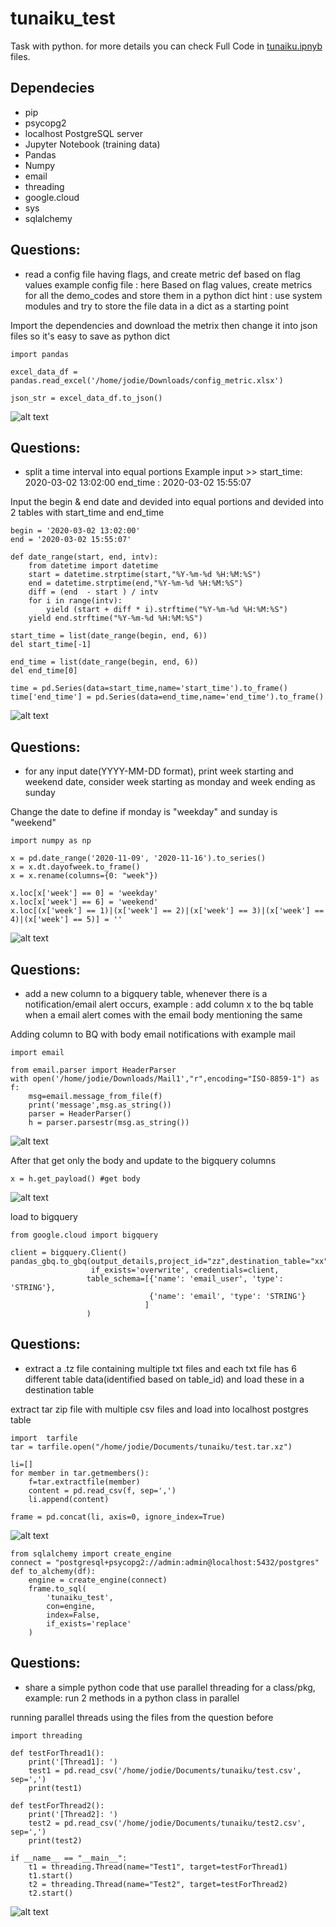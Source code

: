 # tunaiku_test

Task with python. for more details you can check Full Code in [tunaiku.ipnyb](https://github.com/jodiesamuel/tunaiku_test/blob/main/README.md) files.

## Dependecies

- pip
- psycopg2
- localhost PostgreSQL server
- Jupyter Notebook (training data)
- Pandas
- Numpy
- email
- threading
- google.cloud
- sys
- sqlalchemy

## Questions:

- read a config file having flags, and create metric def based on flag values
example config file : here
Based on flag values, create metrics for all the demo_codes and store them in a python dict
hint : use system modules and try to store the file data in a dict as a starting point

Import the dependencies and download the metrix then change it into json files so it's easy to save as python dict

```
import pandas

excel_data_df = pandas.read_excel('/home/jodie/Downloads/config_metric.xlsx')

json_str = excel_data_df.to_json()
```
![alt text](https://github.com/jodiesamuel/tunaiku_test/blob/main/pictures/Screenshot%20from%202020-11-17%2015-53-01.png)

## Questions:

- split a time interval into equal portions
Example input >> start_time:  2020-03-02 13:02:00 end_time : 2020-03-02 15:55:07

Input the begin & end date and devided into equal portions and devided into 2 tables with start_time and end_time
```
begin = '2020-03-02 13:02:00'
end = '2020-03-02 15:55:07'

def date_range(start, end, intv):
    from datetime import datetime
    start = datetime.strptime(start,"%Y-%m-%d %H:%M:%S")
    end = datetime.strptime(end,"%Y-%m-%d %H:%M:%S")
    diff = (end  - start ) / intv
    for i in range(intv):
        yield (start + diff * i).strftime("%Y-%m-%d %H:%M:%S")
    yield end.strftime("%Y-%m-%d %H:%M:%S")
    
start_time = list(date_range(begin, end, 6))
del start_time[-1]

end_time = list(date_range(begin, end, 6))
del end_time[0]

time = pd.Series(data=start_time,name='start_time').to_frame()
time['end_time'] = pd.Series(data=end_time,name='end_time').to_frame()
```
![alt text](https://github.com/jodiesamuel/tunaiku_test/blob/main/pictures/Screenshot%20from%202020-11-17%2015-56-00.png)

## Questions:

- for any input date(YYYY-MM-DD format), print week starting and weekend date, consider week starting as monday and week ending as sunday

Change the date to define if monday is "weekday" and sunday is "weekend"
```
import numpy as np

x = pd.date_range('2020-11-09', '2020-11-16').to_series()
x = x.dt.dayofweek.to_frame()
x = x.rename(columns={0: "week"})

x.loc[x['week'] == 0] = 'weekday'
x.loc[x['week'] == 6] = 'weekend'
x.loc[(x['week'] == 1)|(x['week'] == 2)|(x['week'] == 3)|(x['week'] == 4)|(x['week'] == 5)] = ''
```

![alt text](https://github.com/jodiesamuel/tunaiku_test/blob/main/pictures/Screenshot%20from%202020-11-17%2016-02-37.png)

## Questions:

- add a new column to a bigquery table, whenever there is a notification/email alert occurs, example : add column x to the bq table when a email alert comes with the email body mentioning the same

Adding column to BQ with body email notifications with example mail
```
import email

from email.parser import HeaderParser
with open('/home/jodie/Downloads/Mail1',"r",encoding="ISO-8859-1") as f:
    msg=email.message_from_file(f)
    print('message',msg.as_string())
    parser = HeaderParser()
    h = parser.parsestr(msg.as_string())
```
![alt text](https://github.com/jodiesamuel/tunaiku_test/blob/main/pictures/Screenshot%20from%202020-11-17%2016-05-25.png)

After that get only the body and update to the bigquery columns
```
x = h.get_payload() #get body
```
![alt text](https://github.com/jodiesamuel/tunaiku_test/blob/main/pictures/Screenshot%20from%202020-11-17%2016-08-12.png)

load to bigquery
```
from google.cloud import bigquery

client = bigquery.Client()
pandas_gbq.to_gbq(output_details,project_id="zz",destination_table="xx",  
                  if_exists='overwrite', credentials=client,
                 table_schema=[{'name': 'email_user', 'type': 'STRING'},
                               {'name': 'email', 'type': 'STRING'}
                              ]
                 )
```
## Questions:

- extract a .tz file containing multiple txt files and each txt file has 6 different table data(identified based on table_id) and load these in a destination table

extract tar zip file with multiple csv files and load into localhost postgres table 
```
import  tarfile
tar = tarfile.open("/home/jodie/Documents/tunaiku/test.tar.xz")

li=[]
for member in tar.getmembers():
    f=tar.extractfile(member)
    content = pd.read_csv(f, sep=',')
    li.append(content)
    
frame = pd.concat(li, axis=0, ignore_index=True)
```
![alt text](https://github.com/jodiesamuel/tunaiku_test/blob/main/pictures/Screenshot%20from%202020-11-17%2016-14-53.png)
```
from sqlalchemy import create_engine
connect = "postgresql+psycopg2://admin:admin@localhost:5432/postgres"
def to_alchemy(df):
    engine = create_engine(connect)
    frame.to_sql(
        'tunaiku_test', 
        con=engine, 
        index=False, 
        if_exists='replace'
    )
```
## Questions:

- share a simple python code that use parallel threading for a class/pkg, example: run 2 methods in a python class in parallel

running parallel threads using the files from the question before
```
import threading

def testForThread1():
    print('[Thread1]: ')
    test1 = pd.read_csv('/home/jodie/Documents/tunaiku/test.csv', sep=',')
    print(test1)

def testForThread2():
    print('[Thread2]: ')
    test2 = pd.read_csv('/home/jodie/Documents/tunaiku/test2.csv', sep=',')
    print(test2)

if __name__ == "__main__":
    t1 = threading.Thread(name="Test1", target=testForThread1) 
    t1.start()
    t2 = threading.Thread(name="Test2", target=testForThread2) 
    t2.start()
```
![alt text](https://github.com/jodiesamuel/tunaiku_test/blob/main/pictures/Screenshot%20from%202020-11-17%2016-18-13.png)
